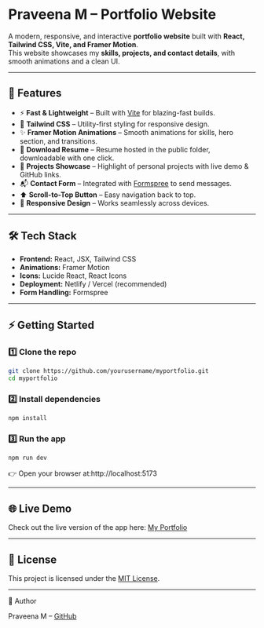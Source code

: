 #  Praveena M – Portfolio Website

A modern, responsive, and interactive **portfolio website** built with **React, Tailwind CSS, Vite, and Framer Motion**.  
This website showcases my **skills, projects, and contact details**, with smooth animations and a clean UI.

---

## 🚀 Features

- ⚡ **Fast & Lightweight** – Built with [Vite](https://vitejs.dev/) for blazing-fast builds.  
- 🎨 **Tailwind CSS** – Utility-first styling for responsive design.  
- ✨ **Framer Motion Animations** – Smooth animations for skills, hero section, and transitions.  
- 📄 **Download Resume** – Resume hosted in the public folder, downloadable with one click.  
- 📂 **Projects Showcase** – Highlight of personal projects with live demo & GitHub links.  
- 📬 **Contact Form** – Integrated with [Formspree](https://formspree.io/) to send messages.  
- ⬆️ **Scroll-to-Top Button** – Easy navigation back to top.  
- 📱 **Responsive Design** – Works seamlessly across devices.  

---

## 🛠️ Tech Stack

- **Frontend:** React, JSX, Tailwind CSS  
- **Animations:** Framer Motion  
- **Icons:** Lucide React, React Icons  
- **Deployment:** Netlify / Vercel (recommended)  
- **Form Handling:** Formspree 

---

## ⚡ Getting Started

### 1️⃣ Clone the repo

```bash
git clone https://github.com/yourusername/myportfolio.git
cd myportfolio
```

### 2️⃣ Install dependencies

```bash
npm install
```

### 3️⃣ Run the app

```bash
npm run dev
```
👉 Open your browser at:http://localhost:5173

---

## 🌐 Live Demo

Check out the live version of the app here: [My Portfolio](https://portfolio-mpf.netlify.app) 

---

## 📜 License

This project is licensed under the [MIT License](LICENSE).

---

👤 Author

Praveena M – [GitHub](https://github.com/praveena272004)
